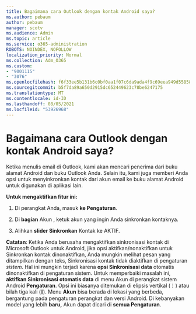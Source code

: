 ```yaml
---
title: Bagaimana cara Outlook dengan kontak Android saya?
ms.author: pebaum
author: pebaum
manager: scotv
ms.audience: Admin
ms.topic: article
ms.service: o365-administration
ROBOTS: NOINDEX, NOFOLLOW
localization_priority: Normal
ms.collection: Adm_O365
ms.custom:
- "9001115"
- "3076"
ms.openlocfilehash: f6f33ee5b131b6c0bf0aa1f07c6da9ada4f9c69eea949d55858f549b43ebd29a
ms.sourcegitcommit: b5f7da89a650d2915dc652449623c78be6247175
ms.translationtype: MT
ms.contentlocale: id-ID
ms.lasthandoff: 08/05/2021
ms.locfileid: "53926968"
---
```

# <a name="how-does-outlook-sync-with-my-android-contacts"></a>Bagaimana cara Outlook dengan kontak Android saya?

Ketika menulis email di Outlook, kami akan mencari penerima dari buku alamat Android dan buku Outlook Anda. Selain itu, kami juga memberi Anda opsi untuk menyinkronkan kontak dari akun email ke buku alamat Android untuk digunakan di aplikasi lain. 
 
**Untuk mengaktifkan fitur ini:**
 
1. Di perangkat Anda, masuk **ke Pengaturan**.

2. Di **bagian** Akun , ketuk akun yang ingin Anda sinkronkan kontaknya.

3. Alihkan **slider Sinkronkan** Kontak ke AKTIF.
 
**Catatan**: Ketika Anda berusaha mengaktifkan sinkronisasi kontak di Microsoft Outlook untuk  Android, jika opsi aktifkan/nonaktifkan untuk Sinkronkan kontak dinonaktifkan, Anda mungkin melihat pesan yang ditampilkan dengan teks, Sinkronisasi kontak tidak diaktifkan di pengaturan *sistem*. Hal ini mungkin terjadi karena **opsi Sinkronisasi data** otomatis dinonaktifkan di pengaturan sistem. Untuk memperbaiki masalah ini, **aktifkan Sinkronisasi otomatis data** di menu Akun di perangkat sistem Android **Pengaturan**.  Opsi ini biasanya ditemukan di elipsis vertikal (⋮) atau bilah tiga kali (⫼). Menu  **Akun** bisa berada di lokasi yang berbeda, bergantung pada pengaturan perangkat dan versi Android. Di kebanyakan model yang lebih **baru,** Akun dapat dicari di **semua Pengaturan**.